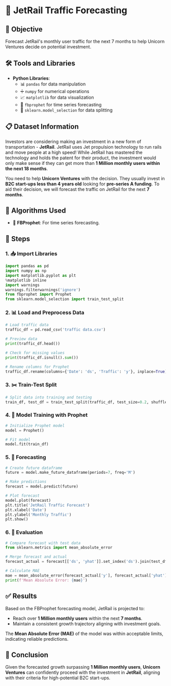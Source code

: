 # 🚄 JetRail Traffic Forecasting

## 🎯 Objective
Forecast JetRail's monthly user traffic for the next 7 months to help Unicorn Ventures decide on potential investment.

## 🛠️ Tools and Libraries
- **Python Libraries**:
  - 📊 `pandas` for data manipulation
  - ➗ `numpy` for numerical operations
  - 📈 `matplotlib` for data visualization
  - 🔮 `fbprophet` for time series forecasting
  - 🧪 `sklearn.model_selection` for data splitting

## 📋 Dataset Information
Investors are considering making an investment in a new form of transportation - **JetRail**. JetRail uses Jet propulsion technology to run rails and move people at a high speed! While JetRail has mastered the technology and holds the patent for their product, the investment would only make sense if they can get more than **1 Million monthly users within the next 18 months**.

You need to help **Unicorn Ventures** with the decision. They usually invest in **B2C start-ups less than 4 years old** looking for **pre-series A funding**. To aid their decision, we will forecast the traffic on JetRail for the next **7 months**.

## 🧮 Algorithms Used
- 🔮 **FBProphet**: For time series forecasting.

## 🚀 Steps

### 1. 📥 Import Libraries
```python
import pandas as pd
import numpy as np
import matplotlib.pyplot as plt
%matplotlib inline
import warnings
warnings.filterwarnings('ignore')
from fbprophet import Prophet
from sklearn.model_selection import train_test_split
```

### 2. 📊 Load and Preprocess Data
```python
# Load traffic data
traffic_df = pd.read_csv('traffic data.csv')

# Preview data
print(traffic_df.head())

# Check for missing values
print(traffic_df.isnull().sum())

# Rename columns for Prophet
traffic_df.rename(columns={'Date': 'ds', 'Traffic': 'y'}, inplace=True)
```

### 3. ✂️ Train-Test Split
```python
# Split data into training and testing
train_df, test_df = train_test_split(traffic_df, test_size=0.2, shuffle=False)
```

### 4. 🔮 Model Training with Prophet
```python
# Initialize Prophet model
model = Prophet()

# Fit model
model.fit(train_df)
```

### 5. 📅 Forecasting
```python
# Create future dataframe
future = model.make_future_dataframe(periods=7, freq='M')

# Make predictions
forecast = model.predict(future)

# Plot forecast
model.plot(forecast)
plt.title('JetRail Traffic Forecast')
plt.xlabel('Date')
plt.ylabel('Monthly Traffic')
plt.show()
```

### 6. 📏 Evaluation
```python
# Compare forecast with test data
from sklearn.metrics import mean_absolute_error

# Merge forecast and actual
forecast_actual = forecast[['ds', 'yhat']].set_index('ds').join(test_df.set_index('ds'))

# Calculate MAE
mae = mean_absolute_error(forecast_actual['y'], forecast_actual['yhat'])
print(f'Mean Absolute Error: {mae}')
```

## ✅ Results
Based on the FBProphet forecasting model, JetRail is projected to:

- Reach over **1 Million monthly users** within the next **7 months**.
- Maintain a consistent growth trajectory aligning with investment goals.

The **Mean Absolute Error (MAE)** of the model was within acceptable limits, indicating reliable predictions.

## 📌 Conclusion
Given the forecasted growth surpassing **1 Million monthly users**, **Unicorn Ventures** can confidently proceed with the investment in **JetRail**, aligning with their criteria for high-potential B2C start-ups.
